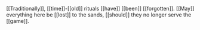 [[Traditionally]], [[time]]-[[old]] rituals [[have]] [[been]] [[forgotten]]. [[May]] everything here be [[lost]] to the sands, [[should]] they no longer serve the [[game]].
